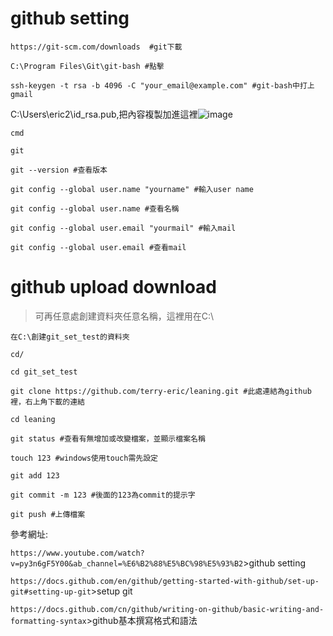 # github setting

```https://git-scm.com/downloads  #git下載```

```C:\Program Files\Git\git-bash #點擊```

```ssh-keygen -t rsa -b 4096 -C "your_email@example.com" #git-bash中打上gmail```

C:\Users\eric2\id_rsa.pub,把內容複製加進這裡![image](https://user-images.githubusercontent.com/67619529/109429418-987bb980-7a36-11eb-8ec9-32c803c521da.png)

```
cmd 

git 

git --version #查看版本

git config --global user.name "yourname" #輸入user name

git config --global user.name #查看名稱

git config --global user.email "yourmail" #輸入mail

git config --global user.email #查看mail
```
# github upload download
>可再任意處創建資料夾任意名稱，這裡用在C:\

```在C:\創建git_set_test的資料夾```
```
cd/

cd git_set_test

git clone https://github.com/terry-eric/leaning.git #此處連結為github裡，右上角下載的連結

cd leaning 

git status #查看有無增加或改變檔案，並顯示檔案名稱

touch 123 #windows使用touch需先設定

git add 123

git commit -m 123 #後面的123為commit的提示字

git push #上傳檔案
```

參考網址:

```https://www.youtube.com/watch?v=py3n6gF5Y00&ab_channel=%E6%B2%88%E5%BC%98%E5%93%B2```>github setting

```https://docs.github.com/en/github/getting-started-with-github/set-up-git#setting-up-git```>setup git

```https://docs.github.com/cn/github/writing-on-github/basic-writing-and-formatting-syntax```>github基本撰寫格式和語法
